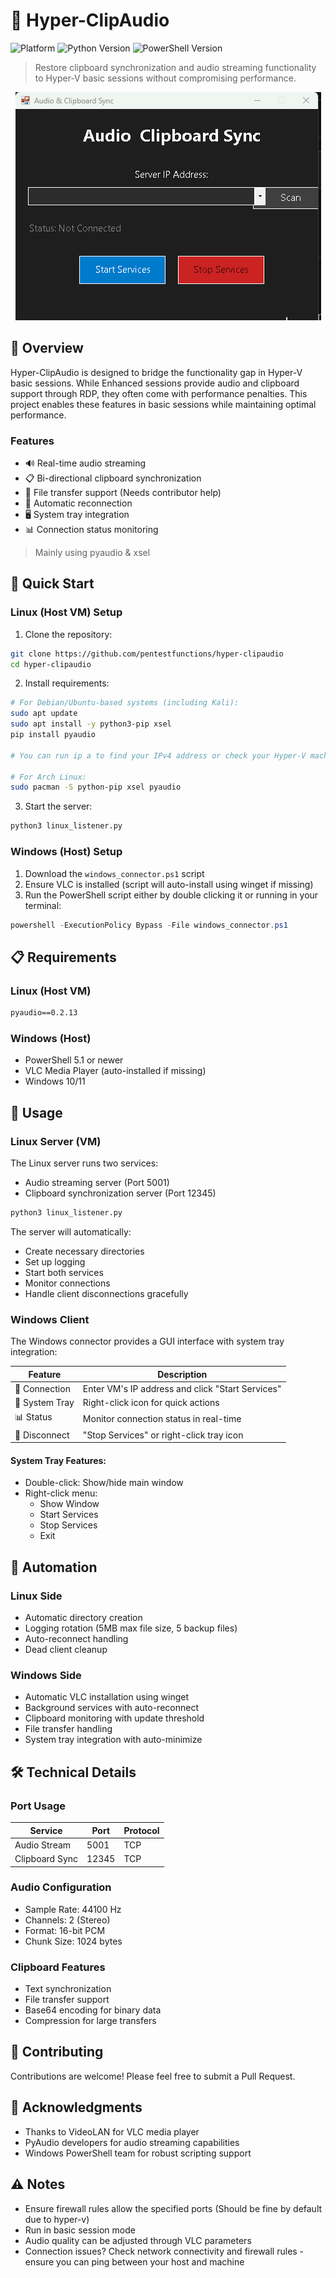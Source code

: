 # 🔄 Hyper-ClipAudio

![Platform](https://img.shields.io/badge/platform-Windows%20%7C%20Linux-lightgrey)
![Python Version](https://img.shields.io/badge/python-3.6%2B-blue)
![PowerShell Version](https://img.shields.io/badge/powershell-5.1%2B-blue)

> Restore clipboard synchronization and audio streaming functionality to Hyper-V basic sessions without compromising performance.

<p align="center">
  <img src="https://github.com/pentestfunctions/hyper-clipaudio/blob/main/images/demo.gif">
</p>

## 🎯 Overview

Hyper-ClipAudio is designed to bridge the functionality gap in Hyper-V basic sessions. While Enhanced sessions provide audio and clipboard support through RDP, they often come with performance penalties. This project enables these features in basic sessions while maintaining optimal performance.

### Features

- 🔊 Real-time audio streaming
- 📋 Bi-directional clipboard synchronization
- 📁 File transfer support (Needs contributor help)
- 🔄 Automatic reconnection
- 🖥️ System tray integration
- 📊 Connection status monitoring

> Mainly using pyaudio & xsel

## 🚀 Quick Start

### Linux (Host VM) Setup

1. Clone the repository:
```bash
git clone https://github.com/pentestfunctions/hyper-clipaudio
cd hyper-clipaudio
```

2. Install requirements:
```bash
# For Debian/Ubuntu-based systems (including Kali):
sudo apt update
sudo apt install -y python3-pip xsel
pip install pyaudio

# You can run ip a to find your IPv4 address or check your Hyper-V machine settings in the Hyper-V Manager for the IP

# For Arch Linux:
sudo pacman -S python-pip xsel pyaudio
```

3. Start the server:
```bash
python3 linux_listener.py
```

### Windows (Host) Setup

1. Download the `windows_connector.ps1` script
2. Ensure VLC is installed (script will auto-install using winget if missing)
3. Run the PowerShell script either by double clicking it or running in your terminal:
```powershell
powershell -ExecutionPolicy Bypass -File windows_connector.ps1
```

## 📋 Requirements

### Linux (Host VM)
```txt
pyaudio==0.2.13
```

### Windows (Host)
- PowerShell 5.1 or newer
- VLC Media Player (auto-installed if missing)
- Windows 10/11

## 🔧 Usage

### Linux Server (VM)

The Linux server runs two services:
- Audio streaming server (Port 5001)
- Clipboard synchronization server (Port 12345)

```bash
python3 linux_listener.py
```

The server will automatically:
- Create necessary directories
- Set up logging
- Start both services
- Monitor connections
- Handle client disconnections gracefully

### Windows Client

The Windows connector provides a GUI interface with system tray integration:

| Feature | Description |
|---------|-------------|
| 🔌 Connection | Enter VM's IP address and click "Start Services" |
| 🔄 System Tray | Right-click icon for quick actions |
| 📊 Status | Monitor connection status in real-time |
| 🛑 Disconnect | "Stop Services" or right-click tray icon |

#### System Tray Features:
- Double-click: Show/hide main window
- Right-click menu:
  - Show Window
  - Start Services
  - Stop Services
  - Exit

## 🔄 Automation

### Linux Side
- Automatic directory creation
- Logging rotation (5MB max file size, 5 backup files)
- Auto-reconnect handling
- Dead client cleanup

### Windows Side
- Automatic VLC installation using winget
- Background services with auto-reconnect
- Clipboard monitoring with update threshold
- File transfer handling
- System tray integration with auto-minimize

## 🛠️ Technical Details

### Port Usage
| Service | Port | Protocol |
|---------|------|----------|
| Audio Stream | 5001 | TCP |
| Clipboard Sync | 12345 | TCP |

### Audio Configuration
- Sample Rate: 44100 Hz
- Channels: 2 (Stereo)
- Format: 16-bit PCM
- Chunk Size: 1024 bytes

### Clipboard Features
- Text synchronization
- File transfer support
- Base64 encoding for binary data
- Compression for large transfers

## 🤝 Contributing

Contributions are welcome! Please feel free to submit a Pull Request.

## 🙏 Acknowledgments

- Thanks to VideoLAN for VLC media player
- PyAudio developers for audio streaming capabilities
- Windows PowerShell team for robust scripting support

## ⚠️ Notes

- Ensure firewall rules allow the specified ports (Should be fine by default due to hyper-v)
- Run in basic session mode
- Audio quality can be adjusted through VLC parameters
- Connection issues? Check network connectivity and firewall rules - ensure you can ping between your host and machine
